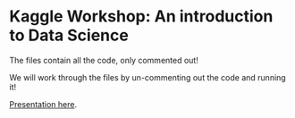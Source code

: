 # Kaggle Workshop: An introduction to Data Science

The files contain all the code, only commented out!

We will work through the files by un-commenting out the code and running it!

[Presentation here](https://docs.google.com/presentation/d/1eKTHj0F9tbtvvsuK7G0YmqnZMuoACYR2PQy_Kz4fzWM/edit?usp=sharing).